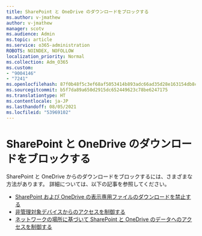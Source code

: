 ```yaml
---
title: SharePoint と OneDrive のダウンロードをブロックする
ms.author: v-jmathew
author: v-jmathew
manager: scotv
ms.audience: Admin
ms.topic: article
ms.service: o365-administration
ROBOTS: NOINDEX, NOFOLLOW
localization_priority: Normal
ms.collection: Adm_O365
ms.custom:
- "9004146"
- "7241"
ms.openlocfilehash: 87f0b48f5c3ef68af5053414b893adc66ad35d28e163154db8c3f2b3a52cf4a7
ms.sourcegitcommit: b5f7da89a650d2915dc652449623c78be6247175
ms.translationtype: HT
ms.contentlocale: ja-JP
ms.lasthandoff: 08/05/2021
ms.locfileid: "53969102"
---
```

# <a name="block-downloads-for-sharepoint-and-onedrive"></a>SharePoint と OneDrive のダウンロードをブロックする

SharePoint と OneDrive からのダウンロードをブロックするには、さまざまな方法があります。 詳細については、以下の記事を参照してください。

- [SharePoint および OneDrive の表示専用ファイルのダウンロードを禁止する](https://support.microsoft.com/office/block-downloads-for-view-only-files-in-sharepoint-and-onedrive-6051184b-62ac-4149-b874-13dcd40ef91e)
- [非管理対象デバイスからのアクセスを制御する](https://docs.microsoft.com/sharepoint/control-access-from-unmanaged-devices)
- [ネットワークの場所に基づいて SharePoint と OneDrive のデータへのアクセスを制御する](https://docs.microsoft.com/sharepoint/control-access-based-on-network-location)
